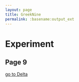 ```yaml
---
layout: page
title: GreekNine
permalink: :basename:output_ext
---
```


# Experiment 
## Page 9
[go to Delta](pagefour.html)